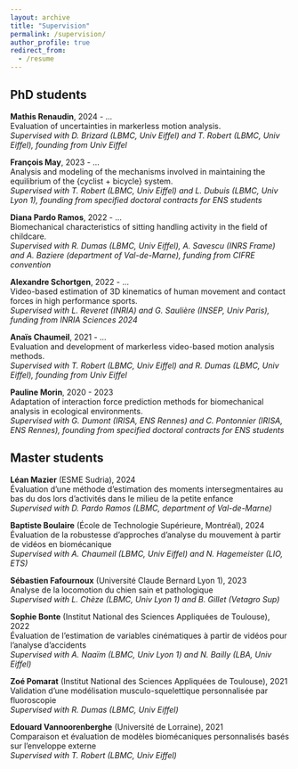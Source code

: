 ```yaml
---
layout: archive
title: "Supervision"
permalink: /supervision/
author_profile: true
redirect_from:
  - /resume
---
```


## PhD students

**Mathis Renaudin**, 2024 - ...  
Evaluation of uncertainties in markerless motion analysis.  
*Supervised with D. Brizard (LBMC, Univ Eiffel) and T. Robert (LBMC, Univ Eiffel), founding from Univ Eiffel*

**François May**, 2023 - ...  
Analysis and modeling of the mechanisms involved in maintaining the equilibrium of the {cyclist + bicycle} system.  
*Supervised with T. Robert (LBMC, Univ Eiffel) and L. Dubuis (LBMC, Univ Lyon 1), founding from specified doctoral contracts for ENS students*

**Diana Pardo Ramos**, 2022 - ...  
Biomechanical characteristics of sitting handling activity in the field of childcare.  
*Supervised with R. Dumas (LBMC, Univ Eiffel), A. Savescu (INRS Frame) and A. Baziere (department of Val-de-Marne), funding from CIFRE convention*

**Alexandre Schortgen**, 2022 - ...  
Video-based estimation of 3D kinematics of human movement and contact forces in high performance sports.  
*Supervised with L. Reveret (INRIA) and G. Saulière (INSEP, Univ Paris), funding from INRIA Sciences 2024*

**Anaïs Chaumeil**, 2021 - ...  
Evaluation and development of markerless video-based motion analysis methods.  
*Supervised with T. Robert (LBMC, Univ Eiffel) and R. Dumas (LBMC, Univ Eiffel), founding from Univ Eiffel*

**Pauline Morin**, 2020 - 2023  
Adaptation of interaction force prediction methods for biomechanical analysis in ecological environments.  
*Supervised with G. Dumont (IRISA, ENS Rennes) and C. Pontonnier (IRISA, ENS Rennes), founding from specified doctoral contracts for ENS students*

## Master students

**Léan Mazier** (ESME Sudria), 2024  
Évaluation d’une méthode d’estimation des moments intersegmentaires au bas du dos lors d’activités dans le milieu de la petite enfance  
*Supervised with D. Pardo Ramos (LBMC, department of Val-de-Marne)*

**Baptiste Boulaire** (École de Technologie Supérieure, Montréal), 2024  
Évaluation de la robustesse d’approches d’analyse du mouvement à partir de vidéos en biomécanique  
*Supervised with A. Chaumeil (LBMC, Univ Eiffel) and N. Hagemeister (LIO, ETS)*

**Sébastien Fafournoux** (Université Claude Bernard Lyon 1), 2023  
Analyse de la locomotion du chien sain et pathologique  
*Supervised with L. Chèze (LBMC, Univ Lyon 1) and B. Gillet (Vetagro Sup)*

**Sophie Bonte** (Institut National des Sciences Appliquées de Toulouse), 2022  
Évaluation de l’estimation de variables cinématiques à partir de vidéos pour l’analyse d’accidents  
*Supervised with A. Naaïm (LBMC, Univ Lyon 1) and N. Bailly (LBA, Univ Eiffel)*

**Zoé Pomarat** (Institut National des Sciences Appliquées de Toulouse), 2021  
Validation d’une modélisation musculo-squelettique personnalisée par fluoroscopie  
*Supervised with R. Dumas (LBMC, Univ Eiffel)*

**Edouard Vannoorenberghe** (Université de Lorraine), 2021  
Comparaison et évaluation de modèles biomécaniques personnalisés basés sur l’enveloppe externe  
*Supervised with T. Robert (LBMC, Univ Eiffel)*


